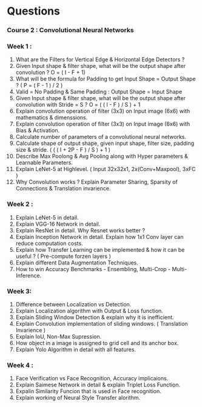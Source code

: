 
# Questions

### Course 2 : Convolutional Neural Networks

### Week 1 : 
1. What are the Filters for Vertical Edge & Horizontal Edge Detectors ? 
2. Given Input shape & filter shape, what will be the output shape after convolution  ? O = ( I - F + 1) 
3. What will be the formula for Padding to get Input Shape = Output Shape ? ( P = ( F - 1 )  / 2 )
4. Valid = No Padding & Same Padding : Output Shape = Input Shape
5. Given Input shape & filter shape, what will be the output shape after convolution with Stride = S ? O = ( ( I - F ) / S ) + 1
6. Explain convolution operation of filter (3x3) on Input image (6x6) with mathematics & dimenssions.
7. Explain convolution operation of filter (3x3) on Input image (6x6) with Bias & Activation. 
8. Calculate number of parameters of a convolutional neural networks.
9. Calculate shape of output shape, given input shape, filter size, padding size & stride. ( ( ( I + 2P - F ) / S ) + 1 )
10. Describe Max Poolong & Avg Pooling along with Hyper parameters & Learnable Parameters.
11. Explain LeNet-5 at Highlevel. ( Input 32x32x1, 2x(Conv+Maxpool), 3xFC )
12. Why Convolution works ? Explain Parameter Sharing, Sparsity of Connections & Translation invarience.

### Week 2 : 
1. Explain LeNet-5 in detail.
2. Explain VGG-16 Network in detail.
3. Explain ResNet in detail. Why Resnet works better ?
4. Explain Inception Network in detail. Explain how 1x1 Conv layer can reduce computation costs.
5. Explain how Transfer Learning can be implemented & how it can be useful ? ( Pre-compute forzen layers ) 
6. Explain different Data Augmentation Techniques.
7. How to win Accuracy Benchmarks - Ensembling, Multi-Crop - Multi-Inference.

### Week 3: 
1. Difference between Localization vs Detection.
2. Explain Localization algorithm with Output & Loss function.
3. Explain Sliding Window Detection & explain why it is inefficient.
4. Explain Convolution implementation of sliding windows. ( Translation Invarience ) 
5. Explain IoU, Non-Max Supression.
6. How object in a image is assigned to grid cell and its anchor box.
7. Explain Yolo Algorithm in detail with all features.


### Week 4 : 
1. Face Verification vs Face Recognition, Accuracy implicaions.
2. Explain Saimese Network in detail & explain Triplet Loss Function.
3. Expalin Similarity Funcion that is used in Face recognition.
4. Explain working of Neural Style Transfer alorithm.
